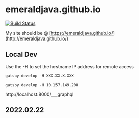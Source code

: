 # emeraldjava.github.io

[![Build Status](https://github.com/emeraldjava/emeraldjava.github.io/workflows/build/badge.svg)](https://github.com/emeraldjava/emeraldjava.github.io)

My site should be @ [https://emeraldjava.github.io/](http://emeraldjava.github.io/)

## Local Dev

Use the -H to set the hostname IP address for remote access

    gatsby develop -H XXX.XX.X.XXX

    gatsby develop -H 10.157.149.208

http://localhost:8000/___graphql

## 2022.02.22